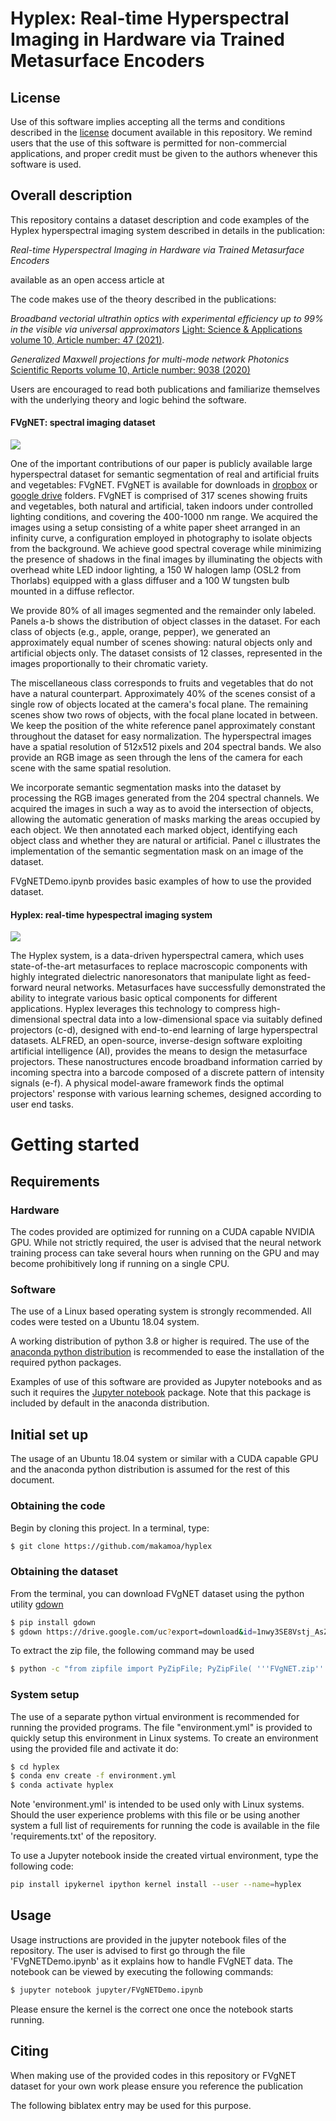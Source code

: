 # Hyplex: Real-time Hyperspectral Imaging in Hardware via Trained Metasurface Encoders

## License
Use of this software implies accepting all the terms and conditions described in
the
[license](https://gitlab.kaust.edu.sa/makam0a/deepnano/-/blob/master/LICENSE)
document available in this repository.  We remind users that the use of this
software is permitted for non-commercial applications, and proper credit must be
given to the authors whenever this software is used.

## Overall description

This repository contains a dataset description and code examples of the Hyplex hyperspectral
imaging system described in details in the publication: 

*Real-time Hyperspectral Imaging in Hardware via Trained Metasurface
		Encoders*

available as an open access article at

The code makes use of the theory described in the publications:

*Broadband vectorial ultrathin optics with experimental efficiency up to 99% in the visible via universal approximators*
[Light: Science & Applications volume 10, Article number: 47 (2021)](https://www.nature.com/articles/s41377-021-00489-7). 

*Generalized Maxwell projections for multi-mode network Photonics* [Scientific Reports volume 10, Article number: 9038 (2020)](https://doi.org/10.1038/s41598-020-65293-6)

Users are encouraged to read both publications and familiarize themselves with the underlying theory and logic behind the  software.

#### FVgNET: spectral imaging dataset

![](img/dataset_onerow-01.png)

One of the important contributions of our paper is publicly available large hyperspectral 
dataset for semantic segmentation of real and artificial fruits and vegetables: FVgNET. 
FVgNET is available for downloads in [dropbox](https://www.dropbox.com/sh/is3u2f0col0asvl/AAAu985tCpLDLkZM_NxFTYg7a?dl=0) or [google drive](https://www.dropbox.com/sh/is3u2f0col0asvl/AAAu985tCpLDLkZM_NxFTYg7a?dl=0) folders. 
FVgNET is comprised of 317 scenes showing fruits and vegetables, both natural and artificial, taken indoors under controlled
lighting conditions, and covering the 400-1000 nm range. We acquired
the images using a setup consisting of a white paper sheet arranged in an
infinity curve, a configuration employed in photography to isolate objects from
the background. We achieve good spectral coverage while minimizing the presence
of shadows in the final images by illuminating the objects with overhead white
LED indoor lighting, a 150 W halogen lamp (OSL2 from Thorlabs) equipped
with a glass diffuser and a 100 W tungsten bulb mounted in a diffuse
reflector.

We provide 80% of all images segmented and the remainder only labeled.
Panels a-b shows the distribution of object classes in the dataset.
For each class of objects (e.g., apple, orange, pepper), we generated an
approximately equal number of scenes showing: natural objects only and
artificial objects only. The dataset consists of 12 classes, represented in the
images proportionally to their chromatic variety.

The miscellaneous class corresponds to fruits and vegetables that do not have
a natural counterpart.
Approximately 40% of the scenes consist of a single row of objects located at
the camera's focal plane. The remaining scenes show two rows of objects, with
the focal plane located in between. We keep the position of the white
reference panel approximately constant throughout the dataset for easy
normalization. The hyperspectral images have a spatial resolution of
512x512 pixels and 204 spectral bands. We also provide an RGB image as
seen through the lens of the camera for each scene with the same spatial
resolution.

We incorporate semantic segmentation masks into the dataset by processing the
RGB images generated from the 204 spectral channels. We acquired the images in such a way as to avoid
the intersection of objects, allowing the automatic generation of masks marking
the areas occupied by each object. We then annotated each marked object,
identifying each object class and whether they are natural or artificial.
Panel c illustrates the implementation of the semantic segmentation
mask on an image of the dataset. 

FVgNETDemo.ipynb provides basic examples of how to use the provided dataset. 

#### Hyplex: real-time hypespectral imaging system


![](img/concep-v3-01.jpg)

The Hyplex system, is a data-driven hyperspectral camera, which uses
state-of-the-art metasurfaces to replace macroscopic components with highly
integrated dielectric nanoresonators that manipulate light as feed-forward
neural networks. Metasurfaces have successfully demonstrated the ability to integrate various basic optical
components for different applications. Hyplex
leverages this technology to compress high-dimensional spectral data into a
low-dimensional space via suitably defined projectors (c-d),
designed with end-to-end learning of large hyperspectral datasets.
ALFRED, an open-source, inverse-design software exploiting artificial intelligence (AI), provides the
means to design the metasurface projectors. These nanostructures encode
broadband information carried by incoming spectra into a barcode composed of a
discrete pattern of intensity signals  (e-f). A physical
model-aware framework finds the optimal projectors' response with various
learning schemes, designed according to user end tasks.

# Getting started

## Requirements

### Hardware

The codes provided are optimized for running on a CUDA capable NVIDIA GPU.
While not strictly required, the user is advised that the neural network training
process can take several hours when running on the GPU and may become prohibitively
long if running on a single CPU. 

### Software

The use of a Linux based operating system is strongly recommended. 
All codes were tested on a Ubuntu 18.04 system.

A working distribution of python 3.8 or higher is required.
The use of the [anaconda python distribution](https://www.anaconda.com/) is recommended
to ease the installation of the required python packages.

Examples of use of this software are provided as Jupyter notebooks and as such 
it requires the [Jupyter notebook](https://jupyter.org/) package. Note that this package
is included by default in the anaconda distribution.


## Initial set up

The usage of an Ubuntu 18.04 system or similar with a CUDA capable GPU and the anaconda python
distribution is assumed for the rest of this document. 

### Obtaining the code

Begin by cloning this project. In a terminal, type:

```sh
$ git clone https://github.com/makamoa/hyplex
```

### Obtaining the dataset

From the terminal, you can download FVgNET dataset using the python utility [gdown](https://github.com/wkentaro/gdown)

```bash
$ pip install gdown
$ gdown https://drive.google.com/uc?export=download&id=1nwy3SE8Vstj_AsZ-iMygCsfu4IFi7fAw
```

To extract the zip file, the following command may be used

```bash
$ python -c "from zipfile import PyZipFile; PyZipFile( '''FVgNET.zip''' ).extractall()";
```


### System setup

The use of a separate python virtual environment is recommended for running the provided
programs. The file "environment.yml" is provided to quickly setup this environment in Linux
systems. To create an environment using the provided file and activate it do:

```bash
$ cd hyplex
$ conda env create -f environment.yml
$ conda activate hyplex
```
Note 'environment.yml' is intended to be used only with Linux systems.
Should the user experience problems with this file or be using another system 
a full list of requirements for running the code is available in the file
'requirements.txt' of the repository.

To use a Jupyter notebook inside the created virtual environment, type the following code:

```bash
pip install ipykernel ipython kernel install --user --name=hyplex
```
## Usage

Usage instructions are provided in the jupyter notebook files of the repository. The user is advised to first go through the 
file 'FVgNETDemo.ipynb' as it explains how to handle FVgNET data. The notebook can be viewed by executing the following commands:

```bash
$ jupyter notebook jupyter/FVgNETDemo.ipynb
```
Please ensure the kernel is the correct one once the notebook starts running.
 
## Citing

When making use of the provided codes in this repository or FVgNET dataset for your own work please ensure you reference the publication

The following biblatex entry may be used for this purpose.

